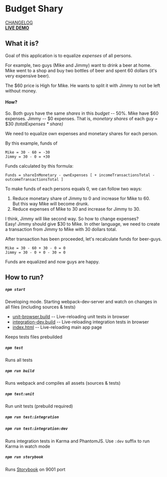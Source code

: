 # Budget Shary

[CHANGELOG](/CHANGELOG.md)<br/>
**[LIVE DEMO](https://shary.wailorman.ru/)**

## What it is?
Goal of this application is to equalize _expenses_ of all persons.

For example, two guys (Mike and Jimmy) want to drink a beer at home. Mike
went to a shop and buy two bottles of beer and spent 60 dollars (it's very expensive beer).

The $60 price is High for Mike. He wants to split it with Jimmy to not be left without money.

#### How?

So.
Both guys have the same _shares_ in this _budget_ -- 50%.
Mike have $60 expenses. Jimmy -- $0 expenses.
That is, _monetary shares_ of each guy = $30 _(totalExpenses * share)_

We need to equalize own expenses and monetary shares for each person.

By this example, funds of
```
Mike = 30 - 60 = -30
Jimmy = 30 - 0 = +30
```

Funds calculated by this formula:
```
Funds = shareInMonetary - ownExpenses [ + incomeTransactionsTotal - outcomeTransactionsTotal ]
```

To make funds of each persons equals 0, we can follow two ways:
  1. Reduce monetary share of Jimmy to 0 and increase for Mike to 60.<br/>
     But this way Mike will become drunk.
  2. Reduce expenses of Mike to 30 and increase for Jimmy to 30.

I think, Jimmy will like second way. So how to change expenses?<br/>
Easy! Jimmy should give $30 to Mike. In other language, we
need to create a transaction from Jimmy to Mike with 30 dollars total.

After transaction has been proceeded, let's recalculate funds for beer-guys.
```
Mike = 30 - 60 + 30 - 0 = 0
Jimmy = 30 - 0 + 0 - 30 = 0
```

Funds are equalized and now guys are happy.


## How to run?

##### **`npm start`**
Developing mode. Starting webpack-dev-server and watch on changes in all files (including sources & tests)
* [unit-browser.build](http://localhost:8080/webpack-dev-server/unit-browser.build) 
-- Live-reloading unit tests in browser
* [integration-dev.build](http://localhost:8080/webpack-dev-server/integration-dev.build) 
-- Live-reloading integration tests in browser
* [index.html](http://localhost:8080/webpack-dev-server/dist/index.html) 
-- Live-reloading main app page

Keeps tests files prebuilded

##### **`npm test`**
Runs all tests

##### **`npm run build`**
Runs webpack and compiles all assets (sources & tests)

##### **`npm test:unit`**
Run unit tests (prebuild required)

##### **`npm run test:integration`**
##### **`npm run test:integration:dev`**
Runs integration tests in Karma and PhantomJS. Use `:dev` suffix to run Karma in watch mode

##### **`npm run storybook`**
Runs [Storybook](https://github.com/kadirahq/react-storybook) on 9001 port